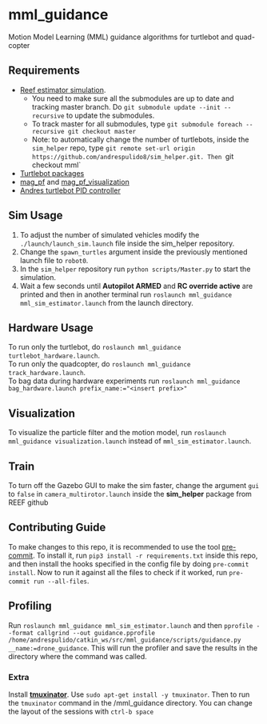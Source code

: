 # mml_guidance

Motion Model Learning (MML) guidance algorithms for turtlebot and quad-copter

## Requirements
- [Reef estimator simulation](https://github.com/uf-reef-avl/reef_estimator_sim_bundle).
	- You need to make sure all the submodules are up to date and tracking master branch. Do `git submodule update --init --recursive` to update the submodules.
	- To track master for all submodules, type `git submodule foreach --recursive git checkout master`
	- Note: to automatically change the number of turtlebots, inside the `sim_helper` repo, type `git remote set-url origin https://github.com/andrespulido8/sim_helper.git. Then `git checkout mml`
- [Turtlebot packages](https://automaticaddison.com/how-to-launch-the-turtlebot3-simulation-with-ros/#gazebo)
- [mag_pf](http://10.251.72.180/magnav/mag_pf) and [mag_pf_visualization](http://10.251.72.180/magnav/mag_pf_visualization)
- [Andres turtlebot PID controller](http://10.251.72.180/andres/andres_turtlebot_pid)

## Sim Usage

1. To adjust the number of simulated vehicles modify the `./launch/launch_sim.launch` file inside the sim_helper repository.
2. Change the `spawn_turtles` argument inside the previously mentioned launch file to `robot0`.
3. In the `sim_helper` repository run `python scripts/Master.py` to start the simulation.
4. Wait a few seconds until __Autopilot ARMED__ and __RC override active__ are printed and then in another terminal
run `roslaunch mml_guidance mml_sim_estimator.launch` from the launch directory.

## Hardware Usage
To run only the turtlebot, do `roslaunch mml_guidance turtlebot_hardware.launch`.  
To run only the quadcopter, do `roslaunch mml_guidance track_hardware.launch`.  
To bag data during hardware experiments run `roslaunch mml_guidance bag_hardware.launch prefix_name:="<insert prefix>"`

## Visualization
To visualize the particle filter and the motion model, run `roslaunch mml_guidance visualization.launch` instead of
`mml_sim_estimator.launch`.

## Train
To turn off the Gazebo GUI to make the sim faster, change the argument `gui` to `false` in `camera_multirotor.launch`
inside the **sim_helper** package from REEF github

## Contributing Guide
To make changes to this repo, it is recommended to use the tool [pre-commit](https://pre-commit.com/).
To install it, run `pip3 install -r requirements.txt` inside this repo, and then install the hooks
specified in the config file by doing `pre-commit install`. Now to run it against all the files to check
if it worked, run `pre-commit run --all-files`.

## Profiling
Run `roslaunch mml_guidance mml_sim_estimator.launch` and then
`pprofile --format callgrind --out guidance.pprofile /home/andrespulido/catkin_ws/src/mml_guidance/scripts/guidance.py __name:=drone_guidance`.
This will run the profiler and save the results in the directory where the command was called.

### Extra
Install [**tmuxinator**](https://github.com/tmuxinator/tmuxinator). Use `sudo apt-get install -y tmuxinator`. Then to run the `tmuxinator` command in the /mml_guidance directory. You can change the layout of the sessions with `ctrl-b space`
